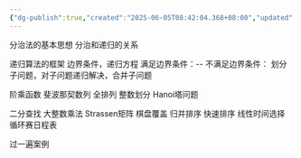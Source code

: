 ```yaml
---
{"dg-publish":true,"created":"2025-06-05T08:42:04.368+08:00","updated":"2025-06-07T10:18:20.246+08:00","permalink":"/algorithm/LCU算法设计与分析/递归与分治策略/","dgPassFrontmatter":true,"noteIcon":""}
---
```



分治法的基本思想
分治和递归的关系

递归算法的框架
边界条件，递归方程
满足边界条件：--
不满足边界条件： 划分子问题，对子问题递归解决，合并子问题

阶乘函数
斐波那契数列
全排列
整数划分
Hanoi塔问题

二分查找
大整数乘法
Strassen矩阵
棋盘覆盖
归并排序
快速排序
线性时间选择
循环赛日程表

过一遍案例

